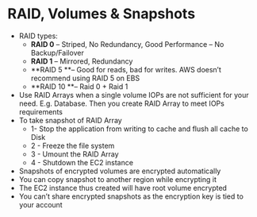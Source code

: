 # RAID, Volumes & Snapshots

* RAID types:
  * **RAID 0** – Striped, No Redundancy, Good Performance – No Backup/Failover
  * **RAID 1** – Mirrored, Redundancy
  * **RAID 5 **– Good for reads, bad for writes. AWS doesn’t recommend using RAID 5 on EBS
  * **RAID 10 **– Raid 0 + Raid 1
* Use RAID Arrays when a single volume IOPs are not sufficient for your need. E.g. Database. Then you create RAID Array to meet IOPs requirements
* To take snapshot of RAID Array
  * 1- Stop the application from writing to cache and flush all cache to Disk
  * 2 - Freeze the file system
  * 3 - Umount the RAID Array
  * 4 - Shutdown the EC2 instance
* Snapshots of encrypted volumes are encrypted automatically
* You can copy snapshot to another region while encrypting it
* The EC2 instance thus created will have root volume encrypted
* You can’t share encrypted snapshots as the encryption key is tied to your account

